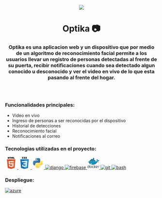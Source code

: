 <p align="center"> 
    <img width="400" src="https://i.imgur.com/BWYIfMp.png">
</p>


<h1 align="center">Optika 📷 </h1>
<h3 align="center">
Optika es una aplicacion web y un dispositivo que por medio de un algoritmo de reconocimiento facial permite a los usuarios llevar un registro de personas 
detectadas al frente de su puerta, recibir notificaciones cuando sea detectado algun conocido u desconocido y ver el video en vivo de lo que esta pasando
al frente del hogar.
</h3>


<h3 align="left">ㅤ</h3> <!-- aquí hay un icono invisible para el espacio -->

<h3 align="left">Funcionalidades principales:</h3>

- Video en vivo 
- Ingreso de personas a ser reconocidas por el dispositivo
- Historial de detecciones
- Reconocimiento facial 
- Notificaciones al correo

<h3 align="left">Tecnologias utilizadas en el proyecto:</h3>

<a href="https://www.w3.org/html/" target="_blank" rel="noreferrer"> <img src="https://raw.githubusercontent.com/devicons/devicon/master/icons/html5/html5-original-wordmark.svg" alt="html5" width="40" height="40"/> </a> 
<a href="https://www.w3schools.com/css/" target="_blank" rel="noreferrer"> <img src="https://raw.githubusercontent.com/devicons/devicon/master/icons/css3/css3-original-wordmark.svg" alt="css3" width="40" height="40"/> </a>
<a href="https://www.python.org" target="_blank" rel="noreferrer"> <img src="https://raw.githubusercontent.com/devicons/devicon/master/icons/python/python-original.svg" alt="python" width="40" height="40"/> </a> 
<a href="https://www.djangoproject.com/" target="_blank" rel="noreferrer"> <img src="https://cdn.worldvectorlogo.com/logos/django.svg" alt="django" width="40" height="40"/> </a> 
<a href="https://firebase.google.com/" target="_blank" rel="noreferrer"> <img src="https://www.vectorlogo.zone/logos/firebase/firebase-icon.svg" alt="firebase" width="40" height="40"/> </a> 
<a href="https://www.docker.com/" target="_blank" rel="noreferrer"> <img src="https://raw.githubusercontent.com/devicons/devicon/master/icons/docker/docker-original-wordmark.svg" alt="docker" width="40" height="40"/> </a> 
<a href="https://git-scm.com/" target="_blank" rel="noreferrer"> <img src="https://www.vectorlogo.zone/logos/git-scm/git-scm-icon.svg" alt="git" width="40" height="40"/> </a> 
<a href="https://www.gnu.org/software/bash/" target="_blank" rel="noreferrer"> <img src="https://www.vectorlogo.zone/logos/gnu_bash/gnu_bash-icon.svg" alt="bash" width="40" height="40"/> </a> 

<h3 align="left">Despliegue:</h3>
<a href="https://azure.microsoft.com/en-in/" target="_blank" rel="noreferrer"> <img src="https://www.vectorlogo.zone/logos/microsoft_azure/microsoft_azure-icon.svg" alt="azure" width="40" height="40"/> </a>
